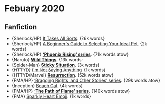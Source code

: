 # Febuary 2020

## Fanfiction

 - {Sherlock/HP} [It Takes All Sorts](https://archiveofourown.org/works/980847). {26k words}
 - {Sherlock/HP} [A Beginner's Guide to Selecting Your Ideal Pet](https://archiveofourown.org/works/2011854). {2k words}
 - {Sherlock/HP} **[‘Phoenix Rising’ series](https://archiveofourown.org/series/127071)**. {71k words atow}
 - {Naruto} **[Wild Things](https://archiveofourown.org/works/8135407)**. {13k words}
 - {Spider-Man} **[Sticky Situation](https://archiveofourown.org/works/18695074)**. {3k words}
 - {HTTYD} [I'm Not Saying Anything](https://archiveofourown.org/works/15681714). {1k words}
 - {HTTYD/Marvel} **[Resurrection](https://archiveofourown.org/works/15716712)**. {52k words atow}
 - {FMA/HP} [‘Bragging Rights, and Other Stories’ series](https://archiveofourown.org/series/943956). {29k words atow}
 - {Inception} [Beach Cat](https://archiveofourown.org/works/22756072). {4k words}
 - {FMA/HP} **[‘The Path of Flame’ series](https://archiveofourown.org/series/314234)**. {140k words atow}
 - {FMA} [Sparkly Heart Emoji](https://archiveofourown.org/works/8755507). {1k words}
